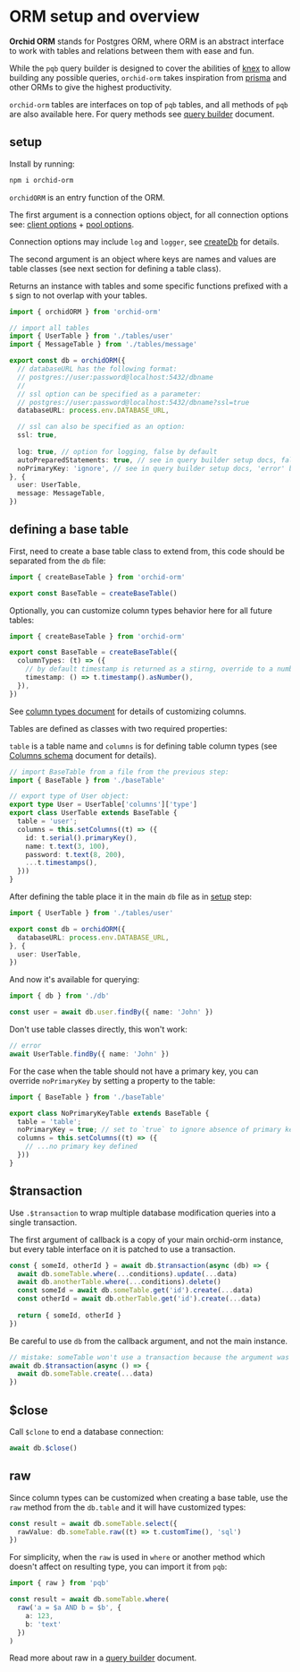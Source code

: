 # ORM setup and overview

**Orchid ORM** stands for Postgres ORM, where ORM is an abstract interface to work with tables and relations between them with ease and fun.

While the `pqb` query builder is designed to cover the abilities of [knex](https://knexjs.org) to allow building any possible queries,
`orchid-orm` takes inspiration from [prisma](https://prisma.io/) and other ORMs to give the highest productivity.

`orchid-orm` tables are interfaces on top of `pqb` tables, and all methods of `pqb` are also available here.
For query methods see [query builder](/guide/query-builder) document.

## setup

Install by running:

```sh
npm i orchid-orm
```

`orchidORM` is an entry function of the ORM.

The first argument is a connection options object, for all connection options see: [client options](https://node-postgres.com/api/client) + [pool options](https://node-postgres.com/api/pool).

Connection options may include `log` and `logger`, see [createDb](/guide/query-builder.html#createDb) for details.

The second argument is an object where keys are names and values are table classes (see next section for defining a table class).

Returns an instance with tables and some specific functions prefixed with a `$` sign to not overlap with your tables.

```ts
import { orchidORM } from 'orchid-orm'

// import all tables
import { UserTable } from './tables/user'
import { MessageTable } from './tables/message'

export const db = orchidORM({
  // databaseURL has the following format:
  // postgres://user:password@localhost:5432/dbname
  // 
  // ssl option can be specified as a parameter:
  // postgres://user:password@localhost:5432/dbname?ssl=true
  databaseURL: process.env.DATABASE_URL,

  // ssl can also be specified as an option:
  ssl: true,
  
  log: true, // option for logging, false by default
  autoPreparedStatements: true, // see in query builder setup docs, false by default
  noPrimaryKey: 'ignore', // see in query builder setup docs, 'error' by default
}, {
  user: UserTable,
  message: MessageTable,
})
```

## defining a base table

First, need to create a base table class to extend from, this code should be separated from the `db` file:

```ts
import { createBaseTable } from 'orchid-orm'

export const BaseTable = createBaseTable()
```

Optionally, you can customize column types behavior here for all future tables:

```ts
import { createBaseTable } from 'orchid-orm'

export const BaseTable = createBaseTable({
  columnTypes: (t) => ({
    // by default timestamp is returned as a stirng, override to a number
    timestamp: () => t.timestamp().asNumber(),
  }),
})
```

See [column types document](/guide/columns-overview.html#override-column-types) for details of customizing columns.

Tables are defined as classes with two required properties:

`table` is a table name and `columns` is for defining table column types (see [Columns schema](/guide/columns-overview) document for details).

```ts
// import BaseTable from a file from the previous step:
import { BaseTable } from './baseTable'

// export type of User object:
export type User = UserTable['columns']['type']
export class UserTable extends BaseTable {
  table = 'user';
  columns = this.setColumns((t) => ({
    id: t.serial().primaryKey(),
    name: t.text(3, 100),
    password: t.text(8, 200),
    ...t.timestamps(),
  }))
}
```

After defining the table place it in the main `db` file as in [setup](#setup) step:

```ts
import { UserTable } from './tables/user'

export const db = orchidORM({
  databaseURL: process.env.DATABASE_URL,
}, {
  user: UserTable,
})
```

And now it's available for querying:

```ts
import { db } from './db'

const user = await db.user.findBy({ name: 'John' })
```

Don't use table classes directly, this won't work:
```ts
// error
await UserTable.findBy({ name: 'John' })
```

For the case when the table should not have a primary key, you can override `noPrimaryKey` by setting a property to the table:

```ts
import { BaseTable } from './baseTable'

export class NoPrimaryKeyTable extends BaseTable {
  table = 'table';
  noPrimaryKey = true; // set to `true` to ignore absence of primary key
  columns = this.setColumns((t) => ({
    // ...no primary key defined
  }))
}
```

## $transaction

Use `.$transaction` to wrap multiple database modification queries into a single transaction.

The first argument of callback is a copy of your main orchid-orm instance, but every table interface on it is patched to use a transaction.

```ts
const { someId, otherId } = await db.$transaction(async (db) => {
  await db.someTable.where(...conditions).update(...data)
  await db.anotherTable.where(...conditions).delete()
  const someId = await db.someTable.get('id').create(...data)
  const otherId = await db.otherTable.get('id').create(...data)
  
  return { someId, otherId }
})
```

Be careful to use `db` from the callback argument, and not the main instance.

```ts
// mistake: someTable won't use a transaction because the argument was forgotten.
await db.$transaction(async () => {
  await db.someTable.create(...data)
})
```

## $close

Call `$clone` to end a database connection:

```ts
await db.$close()
```

## raw

Since column types can be customized when creating a base table, use the `raw` method from the `db.table` and it will have customized types:

```ts
const result = await db.someTable.select({
  rawValue: db.someTable.raw((t) => t.customTime(), 'sql')
})
```

For simplicity, when the `raw` is used in `where` or another method which doesn't affect on resulting type, you can import it from `pqb`:

```ts
import { raw } from 'pqb'

const result = await db.someTable.where(
  raw('a = $a AND b = $b', {
    a: 123,
    b: 'text'
  })
)
```

Read more about raw in a [query builder](/guide/query-builder#raw) document.

